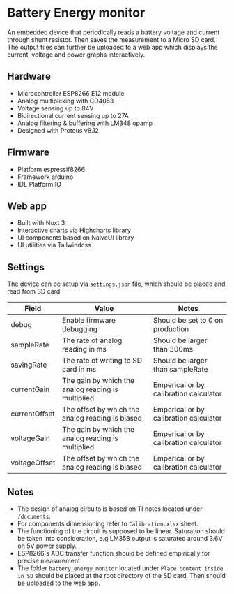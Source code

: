 # Battery Energy monitor

An embedded device that periodically reads a battery voltage and current through shunt resistor. Then saves the measurement to a Micro SD card. The output files can further be uploaded to a web app which displays the current, voltage and power graphs interactively.

## Hardware

- Microcontroller ESP8266 E12 module
- Analog multiplexing with CD4053
- Voltage sensing up to 84V
- Bidirectional current sensing up to 27A
- Analog filtering & buffering with LM348 opamp
- Designed with Proteus v8.12

## Firmware

- Platform espressif8266
- Framework arduino
- IDE Platform IO

## Web app

- Built with Nuxt 3
- Interactive charts via Highcharts library
- UI components based on NaiveUI library
- UI utilities via Tailwindcss

## Settings

The device can be setup via `settings.json` file, which should be placed and read from SD card.

| Field         | Value                                              | Notes                                  |
| ------------- | -------------------------------------------------- | -------------------------------------- |
| debug         | Enable firmware debugging                          | Should be set to 0 on production       |
| sampleRate    | The rate of analog reading in ms                   | Should be larger than 300ms            |
| savingRate    | The rate of writing to SD card in ms               | Should be larger than sampleRate       |
| currentGain   | The gain by which the analog reading is multiplied | Emperical or by calibration calculator |
| currentOffset | The offset by which the analog reading is biased   | Emperical or by calibration calculator |
| voltageGain   | The gain by which the analog reading is multiplied | Emperical or by calibration calculator |
| voltageOffset | The offset by which the analog reading is biased   | Emperical or by calibration calculator |

## Notes

- The design of analog circuits is based on TI notes located under `/documents`.
- For components dimensioning refer to `Calibration.xlsx` sheet.
- The functioning of the circuit is supposed to be linear. Saturation should be taken into consideration, e.g LM358 output is saturated around 3.6V on 5V power supply.
- ESP8266's ADC transfer function should be defined empirically for precise measurement.
- The folder `battery_energy_monitor` located under `Place content inside in SD` should be placed at the root directory of the SD card. Then should be uploaded to the web app.